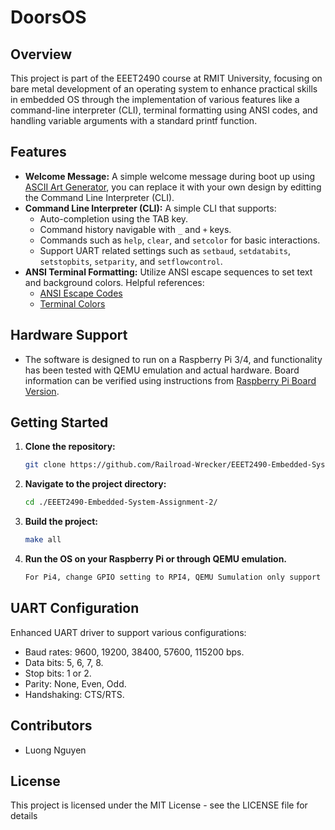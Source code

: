 
# DoorsOS

## Overview
This project is part of the EEET2490 course at RMIT University, focusing on bare metal development of an operating system to enhance practical skills in embedded OS through the implementation of various features like a command-line interpreter (CLI), terminal formatting using ANSI codes, and handling variable arguments with a standard printf function.

## Features
- **Welcome Message:** A simple welcome message during boot up using [ASCII Art Generator](https://onlineasciitools.com/convert-text-to-ascii-art), you can replace it with your own design by editting the Command Line Interpreter (CLI).
- **Command Line Interpreter (CLI):** A simple CLI that supports:
  - Auto-completion using the TAB key.
  - Command history navigable with `_` and `+` keys.
  - Commands such as `help`, `clear`, and `setcolor` for basic interactions.
  - Support UART related settings such as `setbaud`, `setdatabits`, `setstopbits`, `setparity`, and `setflowcontrol`.
- **ANSI Terminal Formatting:** Utilize ANSI escape sequences to set text and background colors. Helpful references:
  - [ANSI Escape Codes](https://gist.github.com/fnky/458719343aabd01cfb17a3a4f7296797)
  - [Terminal Colors](https://chrisyeh96.github.io/2020/03/28/terminal-colors.html)

## Hardware Support
- The software is designed to run on a Raspberry Pi 3/4, and functionality has been tested with QEMU emulation and actual hardware. Board information can be verified using instructions from [Raspberry Pi Board Version](https://www.raspberrypi-spy.co.uk/2012/09/checking-your-raspberry-pi-board-version/).

## Getting Started
1. **Clone the repository:**
   ```bash
   git clone https://github.com/Railroad-Wrecker/EEET2490-Embedded-System-DoorsOS.git
   ```
2. **Navigate to the project directory:**
   ```bash
   cd ./EEET2490-Embedded-System-Assignment-2/ 
   ```
3. **Build the project:**
   ```bash
   make all
   ```
4. **Run the OS on your Raspberry Pi or through QEMU emulation.**
   ```bash
   For Pi4, change GPIO setting to RPI4, QEMU Sumulation only support Pi3
   ```

## UART Configuration
Enhanced UART driver to support various configurations:
- Baud rates: 9600, 19200, 38400, 57600, 115200 bps.
- Data bits: 5, 6, 7, 8.
- Stop bits: 1 or 2.
- Parity: None, Even, Odd.
- Handshaking: CTS/RTS.

## Contributors
- Luong Nguyen

## License
This project is licensed under the MIT License - see the LICENSE file for details
